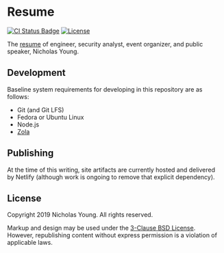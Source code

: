 # Resume

[![CI Status
Badge](https://gitlab.com/secretfader/resume/badges/master/build.svg)](https://gitlab.com/secretfader/resume)
[![License](https://img.shields.io/badge/License-BSD%203--Clause-blue.svg)](https://opensource.org/licenses/BSD-3-Clause)

The [resume](https://resume.secretfader.com) of engineer, security analyst, event organizer, and public speaker, Nicholas Young.

## Development

Baseline system requirements for developing in this repository are as follows:

* Git (and Git LFS)
* Fedora or Ubuntu Linux
* Node.js
* [Zola](https://github.com/getzola/zola)

## Publishing

At the time of this writing, site artifacts are currently hosted and delivered by Netlify (although work is ongoing to remove that explicit dependency).

## License

Copyright 2019 Nicholas Young. All rights reserved.

Markup and design may be used under the [3-Clause BSD License](LICENSE). However, republishing content without express permission is a violation of applicable laws.
